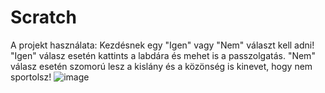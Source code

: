 # Scratch
A projekt használata:
Kezdésnek egy "Igen" vagy "Nem" választ kell adni!
"Igen" válasz esetén kattints a labdára és mehet is a passzolgatás.
"Nem" válasz esetén szomorú lesz a kislány és a közönség is kinevet, hogy nem sportolsz!
![image](https://user-images.githubusercontent.com/123948881/220140436-da99f124-94f2-4028-b8b5-2f9d1d497dea.png)
